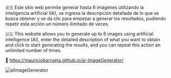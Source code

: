 🇲🇽 Este sitio web permite generar hasta 6 imágenes utilizando la inteligencia artificial (IA), se ingresa la descripción detallada de lo que se busca obtener y se da clic para empezar a generar los resultados, pudiendo repetir esta acción un número ilimitado de veces.

🇺🇸 This website allows you to generate up to 6 images using artificial intelligence (AI), enter the detailed description of what you want to obtain and click to start generating the results, and you can repeat this action an unlimited number of times.

🔗 https://mauriciobarrueta.github.io/ai-ImageGenerator/


![aiImageGenerator](https://github.com/user-attachments/assets/03987dc2-594c-49c4-9f80-006b04d35637)
